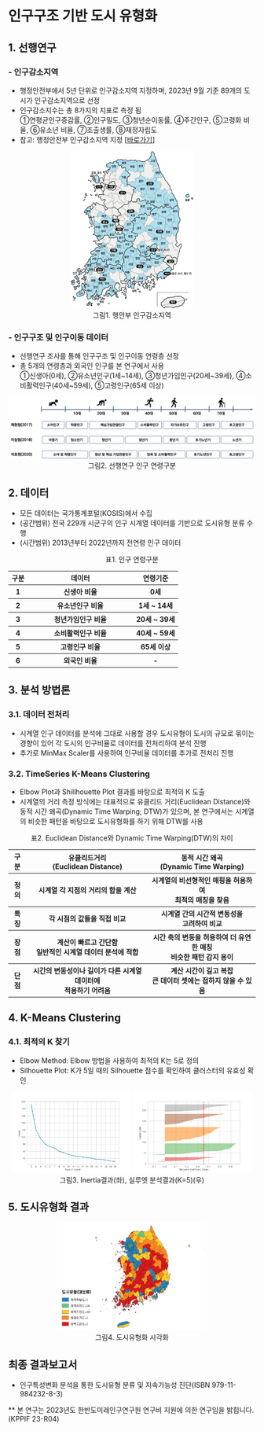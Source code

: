 # 인구구조 기반 도시 유형화

## 1. 선행연구
### - 인구감소지역
- 행정안전부에서 5년 단위로 인구감소지역 지정하며, 2023년 9월 기준 89개의 도시가 인구감소지역으로 선정
- 인구감소지수는 총 8가지의 지표로 측정 됨</br>①연평균인구증감률, ②인구밀도, ③청년순이동률, ④주간인구, ⑤고령화 비율, ⑥유소년 비율, ⑦조출생률, ⑧재정자립도
- 참고: 행정안전부 인구감소지역 지정 [[바로가기](https://www.mois.go.kr/frt/sub/a06/b06/populationDecline/screen.do)]

<p align= 'center'>
    <img src='./img/행안부_인구감소지역_202309.jpg' width= '250px' title='인구감소지역' />
    </br>그림1. 행안부 인구감소지역
</p>

### - 인구구조 및 인구이동 데이터
- 선행연구 조사를 통해 인구구조 및 인구이동 연령층 선정
- 총 5개의 연령층과 외국인 인구를 본 연구에서 사용</br>①신생아(0세), ②유소년인구(1세~14세), ③청년가임인구(20세~39세), ④소비활력인구(40세~59세), ⑤고령인구(65세 이상)

<p align= 'center'>
    <img src='./img/인구구분_선행연구.png' title= '인구 연령구분 선행연구' />
    </br>그림2. 선행연구 인구 연령구분
</p>

## 2. 데이터
- 모든 데이터는 국가통계포털(KOSIS)에서 수집
- (공간범위) 전국 229개 시군구의 인구 시계열 데이터를 기반으로 도시유형 분류 수행
- (시간범위) 2013년부터 2022년까지 전연령 인구 데이터

<p align= 'center'>
    표1. 인구 연령구분
    <table align= 'center'>
        <tr>
            <th style= 'text-align:center'>구분</th>
            <th style= 'text-align:center' width= 200 >데이터</th>
            <th style= 'text-align:center'>연령기준</th>
        </tr>
        <tr>
            <th style= 'text-align:center'>1</th>
            <th style= 'text-align:center'>신생아 비율</th> 
            <th style= 'text-align:center'>0세</th>    
        </tr>
        <tr>
            <th style= 'text-align:center'>2</th> 
            <th style= 'text-align:center'>유소년인구 비율</th> 
            <th style= 'text-align:center'>1세 ~ 14세</th> 
        </tr>
        <tr>
            <th style= 'text-align:center'>3</th> 
            <th style= 'text-align:center'>청년가임인구 비율</th> 
            <th style= 'text-align:center'>20세 ~ 39세</th> 
        </tr>
        <tr>
            <th style= 'text-align:center'>4</th> 
            <th style= 'text-align:center'>소비활력인구 비율</th> 
            <th style= 'text-align:center'>40세 ~ 59세</th> 
        </tr>
        <tr>
            <th style= 'text-align:center'>5</th> 
            <th style= 'text-align:center'>고령인구 비율</th> 
            <th style= 'text-align:center'>65세 이상</th> 
        </tr>
        <tr>
            <th style= 'text-align:center'>6</th> 
            <th style= 'text-align:center'>외국인 비율</th> 
            <th style= 'text-align:center'>-</th> 
        </tr>
    </table>
</p>

## 3. 분석 방법론
### 3.1. 데이터 전처리
- 시계열 인구 데이터를 분석에 그대로 사용할 경우 도시유형이 도시의 규모로 묶이는 경향이 있어 각 도시의 인구비율로 데이터를 전처리하여 분석 진행
- 추가로 MinMax Scaler를 사용하여 인구비율 데이터를 추가로 전처리 진행

### 3.2. TimeSeries K-Means Clustering
- Elbow Plot과 Shillhouette Plot 결과를 바탕으로 최적의 K 도출
- 시계열의 거리 측정 방식에는 대표적으로 유클리드 거리(Euclidean Distance)와 동적 시간 왜곡(Dynamic Time Warping; DTW)가 있으며, 본 연구에서는 시계열의 비슷한 패턴을 바탕으로 도시유형화를 하기 위해 DTW를 사용

<p align= 'center'>
    표2. Euclidean Distance와 Dynamic Time Warping(DTW)의 차이
    <table align= 'center'>
        <tr>
            <th style= 'text-align:center'>구분</th>
            <th style= 'text-align:center'>유클리드거리</br>(Euclidean Distance)</th>
            <th style= 'text-align:center'>동적 시간 왜곡</br>(Dynamic Time Warping)</th>
        </tr>
        <tr>
            <th style= 'text-align:center'>정의</th>
            <th style= 'text-align:center'>시계열 각 지점의 거리의 합을 계산</th> 
            <th style= 'text-align:center'>시계열의 비선형적인 매핑을 허용하여</br>최적의 매칭을 찾음</th>    
        </tr>
        <tr>
            <th style= 'text-align:center'>특징</th> 
            <th style= 'text-align:center'>각 시점의 값들을 직접 비교</th> 
            <th style= 'text-align:center'>시계열 간의 시간적 변동성을</br>고려하여 비교</th> 
        </tr>
        <tr>
            <th style= 'text-align:center'>장점</th> 
            <th style= 'text-align:center'>계산이 빠르고 간단함</br>일반적인 시계열 데이터 분석에 적합</th> 
            <th style= 'text-align:center'>시간 축의 변동을 허용하여 더 유연한 매칭</br>비슷한 패턴 감지 용이</th> 
        </tr>
        <tr>
            <th style= 'text-align:center'>단점</th> 
            <th style= 'text-align:center'>시간의 변동성이나 길이가 다른 시계열 데이터에</br>적용하기 어려움</th> 
            <th style= 'text-align:center'>계산 시간이 길고 복잡</br>큰 데이터 셋에는 접하지 않을 수 있음</th> 
        </tr>
    </table>
</p>

## 4. K-Means Clustering
### 4.1. 최적의 K 찾기
- Elbow Method: Elbow 방법을 사용하여 최적의 K는 5로 정의
- Silhouette Plot: K가 5일 때의 Silhouette 점수를 확인하여 클러스터의 유효성 확인

<p align= 'center'>
    <img src='./img/Inertia.png' title= 'Inertia 결과' width= '48%' />
    <img src='./img/Silhouette_Plot.png' title= '실루엣 분석결과' width= '48%' />
    </br>그림3. Inertia결과(좌), 실루엣 분석결과(K=5)(우)
</p>

## 5. 도시유형화 결과
<p align= 'center'>
    <img src='./img/UrbanClustering_Result.png' title= '도시유형화 결과' width= '60%' />
    </br>그림4. 도시유형화 시각화
</p>

## 최종 결과보고서
- 인구특성변화 분석을 통한 도시유형 분류 및 지속가능성 진단(ISBN 979-11-984232-8-3)

** 본 연구는 2023년도 한반도미래인구연구원 연구비 지원에 의한 연구임을 밝힙니다. (KPPIF 23-R04)